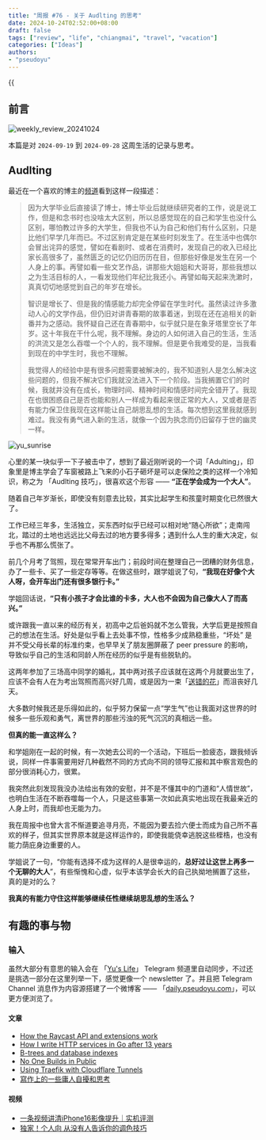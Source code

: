 ```yaml
---
title: "周报 #76 - 关于 Audlting 的思考"
date: 2024-10-24T02:52:00+08:00
draft: false
tags: ["review", "life", "chiangmai", "travel", "vacation"]
categories: ["Ideas"]
authors:
- "pseudoyu"
---
```


{{<audio src="audios/photograph.mp3" caption="《Photograph - Ed Sheeran》" >}}

## 前言

![weekly_review_20241024](https://image.pseudoyu.com/images/weekly_review_20241024.png)

本篇是对 `2024-09-19` 到 `2024-09-28` 这周生活的记录与思考。

## Audlting

最近在一个喜欢的博主的[频道](https://t.me/tianxianzi)看到这样一段描述：

> 因为大学毕业后直接读了博士，博士毕业后就继续研究者的工作，说是说工作，但是和念书时也没啥太大区别，所以总感觉现在的自己和学生也没什么区别，哪怕教过许多的大学生，但我也不认为自己和他们有什么区别，只是比他们早学几年而已。不过区别肯定是在某些时刻发生了。在生活中也偶尔会冒出诧异的感觉，譬如在看剧时、或者在消费时，发现自己的收入已经比家长高很多了，虽然匮乏的记忆仍旧历历在目，但那些好像是发生在另一个人身上的事。再譬如看一些文艺作品，讲那些大姐姐和大哥哥，那些我想以之为生活目标的人，一看发现他们年纪比我还小。再譬如每天起来洗漱时，真真切切地感觉到自己的年岁在增长。
>
> 智识是增长了、但是我的情感能力却完全停留在学生时代。虽然读过许多激动人心的文学作品，但仍旧对讲青春期的故事着迷，到现在还在追相关的新番并为之感动。我怀疑自己还在青春期中，似乎就只是在象牙塔里空长了年岁。这十年我在干什么呢，我不理解。身边的人如何进入自己的生活，生活的洪流又是怎么吞噬一个个人的，我不理解。但是更令我难受的是，当我看到现在的中学生时，我也不理解。
>
> 我觉得人的经验中是有很多问题需要被解决的，我不知道别人是怎么解决这些问题的，但我不解决它们我就没法进入下一个阶段。当我搁置它们的时候，我就并没有在成长，物理时间、精神时间和情感时间完全错开了。我现在也很困惑自己是否也能和别人一样成为看起来很正常的大人，又或者是否有能力保卫住我现在这样能让自己胡思乱想的生活。每次想到这里我就感到难过。我没有勇气进入新的生活，就像一个因为执念而仍旧留存于世的幽灵一样。

![yu_sunrise](https://image.pseudoyu.com/images/yu_sunrise.jpg)

心里的某一块似乎一下子被击中了，想到了最近刚听说的一个词「Adulting」，印象里是博主学会了车窗被路上飞来的小石子砸坏是可以走保险之类的这样一个冷知识，称之为 「Audlting 技巧」，很喜欢这个形容 —— **“正在学会成为一个大人”**。

随着自己年岁渐长，即使没有刻意去比较，其实比起学生和孩童时期变化已然很大了。

工作已经三年多，生活独立，买东西时似乎已经可以相对地“随心所欲”；走南闯北，踏过的土地也远远比父母去过的地方要多得多；遇到什么人生的重大决定，似乎也不再那么慌张了。

前几个月考了驾照，现在常常开车出门；前段时间在整理自己一团糟的财务信息，办了一些卡、买了一些定存等等。在做这些时，跟学姐说了句，**“我现在好像个大人呀，会开车出门还有很多银行卡。”**

学姐回话说，**“只有小孩子才会比谁的卡多，大人也不会因为自己像大人了而高兴。”**

或许跟我一直以来的经历有关，初高中之后爸妈就不怎么管我，大学后更是按照自己的想法在生活。好处是似乎看上去处事不惊，性格多少成熟稳重些，“坏处” 是并不受父母长辈的标准约束，也早早关了朋友圈屏蔽了 peer pressure 的影响，导致似乎自己的生活和同龄人所在经历的似乎是有些脱轨的。

这两年参加了三场高中同学的婚礼，其中两对孩子应该就在这两个月就要出生了，应该不会有人在为考出驾照而高兴好几周，或是因为一束「[送错的花](https://www.pseudoyu.com/zh/2024/07/01/weekly_review_20240701/)」而沮丧好几天。

大多数时候我还是乐得如此的，似乎努力保留一点“学生气”也让我面对这世界的时候多一些乐观和勇气，离世界的那些污浊的死气沉沉的真相远一些。

**但真的能一直这样么？**

和学姐刚在一起的时候，有一次她去公司的一个活动，下班后一脸疲态，跟我倾诉说，同样一件事需要用好几种截然不同的方式向不同的领导汇报和其中察言观色的部分很消耗心力，很累。

我突然此刻发现我没办法给出有效的安慰，并不是不懂其中的门道和“人情世故”，也明白生活在不断吞噬每一个人，只是这些事第一次如此真实地出现在我最亲近的人身上时，而我却也无能为力。

我在周报中也曾大言不惭道要追寻月亮，不能因为要去捡六便士而成为自己所不喜欢的样子，但其实世界原本就是这样运作的，即使我能侥幸逃脱这些桎梏，也没有能力荫庇身边重要的人。

学姐说了一句，“你能有选择不成为这样的人是很幸运的，**总好过让这世上再多一个无聊的大人**”，有些惭愧和心虚，似乎本该学会长大的自己执拗地搁置了这些，真的是对的么？

**我真的有能力守住这样能够继续任性继续胡思乱想的生活么？**

## 有趣的事与物

### 输入

虽然大部分有意思的输入会在 「[Yu's Life](https://t.me/pseudoyulife)」 Telegram 频道里自动同步，不过还是挑选一部分在这里列举一下，感觉更像一个 newsletter 了。并且把 Telegram Channel 消息作为内容源搭建了一个微博客 —— 「[daily.pseudoyu.com](https://daily.pseudoyu.com/)」，可以更方便浏览了。

#### 文章

- [How the Raycast API and extensions work](https://www.raycast.com/blog/how-raycast-api-extensions-work)
- [How I write HTTP services in Go after 13 years](https://grafana.com/blog/2024/02/09/how-i-write-http-services-in-go-after-13-years/)
- [B-trees and database indexes](https://planetscale.com/blog/btrees-and-database-indexes#how-mysql-uses-b-trees)
- [No One Builds in Public](https://laike9m.com/blog/no-one-builds-in-public,160/)
- [Using Traefik with Cloudflare Tunnels](https://mattdyson.org/blog/2024/02/using-traefik-with-cloudflare-tunnels/)
- [寫作上的一些庸人自擾和思考](https://www.parkerchang.life/life/my-struggle-of-writing)

#### 视频

- [一条视频讲清iPhone16影像提升｜实机评测](https://www.bilibili.com/video/BV1ZTt7euEXP)
- [独家！个人向 从没有人告诉你的调色技巧](https://www.bilibili.com/video/BV1J5tWefEsw)

